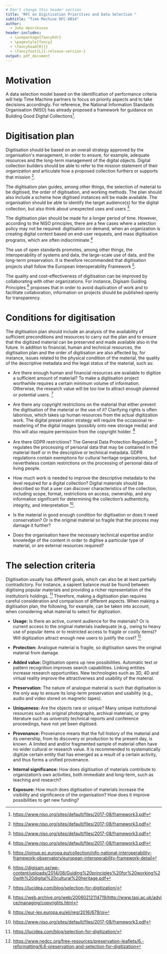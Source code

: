 ```yaml
---
# Don't change this header section
title: "RFC on Digitisation Priorities and Data Selection "
subtitle: "Time Machine RFC-0014"
author:
  - Juha Henriksson
header-includes:
  - \usepackage{fancyhdr}
  - \pagestyle{fancy}
  - \fancyhead[R]{}
  - \fancyfoot[L]{-release-version-}
output: pdf_document
---
```


# Motivation

A data selection model based on the identification of performance criteria will help Time Machine partners to focus on priority aspects and to take decisions accordingly. For reference, the National Information Standards Organisation (NISO) has already proposed a framework for guidance on Building Good Digital Collections[^NISO]. 

# Digitisation plan

Digitisation should be based on an overall strategy approved by the organisation's management, in order to ensure, for example, adequate resources and the long-term management of the digital objects. Digital collection builders should be able to refer to the mission statement of their organization and articulate how a proposed collection furthers or supports that mission [^NISO].

The digitisation plan guides, among other things, the selection of material to be digitised, the order of digitisation, and working methods. The plan should also include a scheme how digitised instances will be made available. The organisation should be able to identify the target audience(s) for the digital collection, but also think about unexpected uses and users [^NISO]. 

The digitisation plan should be made for a longer period of time. However, according to the NISO principles, there are a few cases where a selection policy may not be required: digitisation on demand, when an organization is creating digital content based on end-user requests, and mass digitisation programs, which are often indiscriminate [^NISO]

The use of open standards promotes, among other things, the interoperability of systems and data, the large-scale use of data, and the long-term preservation. It is therefore recommended that digitisation projects shall follow the European Interoperability Framework [^JOINUP].

The quality and cost-effectiveness of digitisation can be improved by collaborating with other organizations. For instance, Digisam Guiding Principles [^DIGISAM] proposes that in order to avoid duplication of work and to facilitate collaboration, information on projects should be published openly for transparency.


# Conditions for digitisation

The digitisation plan should include an analysis of the availability of sufficient preconditions and resources to carry out the plan and to ensure that the digitized material can be preserved and made available also in the future. In addition to financial, human and technical resources, the digitisation plan and the order of digitisation are also affected by, for instance, issues related to the physical condition of the material, the quality of the descriptive metadata and the legal status of the material, such as:
- Are there enough human and financial resources are available to digitize a sufficient amount of material? To make a digitisation project worthwhile requires a certain minimum volume of information. Otherwise, the research value will be too low to attract enough planned or potential users. [^LUCIDEA]
- Are there any copyright restrictions on the material that either prevent the digitisation of the material or the use of it? Clarifying rights is often laborious, which takes up human resources from the actual digitization work. The digital preservation strategy will require the occasional re-mastering of the digital images (possibly onto new storage media) and this will also require permission from the copyright holder. [^TASICP] 
- Are there GDPR restrictions? The General Data Protection Regulation [^EUR-LEX] regulates the processing of personal data that may be contained in the material itself or in the descriptive or technical metadata. GDPR regulations contain exemptions for cultural heritage organizations, but nevertheless contain restrictions on the processing of personal data of living people.
- How much work is needed to improve the descriptive metadata to the level required for a digital  collection? Digital materials should be described so that a user can discover characteristics of the collection, including scope, format, restrictions on access, ownership, and any information significant for determining the collection’s authenticity, integrity, and interpretation [^NISO].

- Is the material in good enough condition for digitisation or does it need conservation? Or is the original material so fragile that the process may damage it further?

- Does the organisation have the necessary technical expertise and/or knowledge of the content in order to digitise a particular type of material, or are external resources required?


# The selection criteria

Digitisation usually has different goals, which can also be at least partially contradictory. For instance, a sapient balance must be found between digitising popular materials and providing a richer representation of the institution’s holdings. [^LUCIDEA] Therefore, making a digitisation plan requires careful consideration and comparison of different aspects. When making a digitisation plan, the following, for example, can be taken into account, when considering what material to select for digitization.
- **Usage:** Is there an active, current audience for the materials? Or is current access to the original materials inadequate (e.g., owing to heavy use of popular items or to restricted access to fragile or costly items)? Will digitization attract enough new users to justify the cost? [^NEDCC]
- **Protection:** Analogue material is fragile, so digitisation saves the original material from damage.

- **Added value:** Digitisation opens up new possibilities. Automatic text or pattern recognition improves search capabilities. Linking entities increase research opportunities. New technologies such as 3D, 4D and virtual reality improve the attractiveness and usability of the material.

- **Preservation:** The nature of analogue material is such that digitisation is the only way to ensure its long-term preservation and usability (e.g., audio and video stored on magnetic tapes).

- **Uniqueness:** Are the objects rare or unique? Many unique institutional resources such as original photographs, archival materials, or grey literature such as university technical reports and conference proceedings, have not yet been digitised. 

- **Provenance:** Provenance means that the full history of the material and its ownership, from its discovery or production to the present day, is known. A limited and and/or fragmented sample of material often have no wider cultural or research value. It is recommended to systematically digitize certain entity that has emerged as a result of a certain activity, and thus forms a unified provenance.

- **Internal significance:** How does digitisation of materials contribute to organization’s own activities, both immediate and long-term, such as teaching and research?

- **Exposure:** How much does digitisation of materials increase the visibility and significance of the organisation? How does it improve possibilities to get new funding?

<!-- Footnote content. Only alphanumeric characters and underscores are allowed. Please keep alphabetical sorting -->

[^DIGISAM]: https://digisam.se/wp-content/uploads/2014/08/Guiding%20principles%20for%20working%20with%20digital%20cultural%20heritage.pdf

[^EUR-LEX]: https://eur-lex.europa.eu/eli/reg/2016/679/oj

[^JOINUP]: https://joinup.ec.europa.eu/collection/nifo-national-interoperability-framework-observatory/european-interoperability-framework-detail

[^LUCIDEA]: https://lucidea.com/blog/selection-for-digitization/

[^NEDCC]: https://www.nedcc.org/free-resources/preservation-leaflets/6.-reformatting/6.6-preservation-and-selection-for-digitization

[^NISO]: https://www.niso.org/sites/default/files/2017-08/framework3.pdf

[^TASICP]: https://web.archive.org/web/20060212114719/http://www.tasi.ac.uk/advice/managing/copyrights.html

